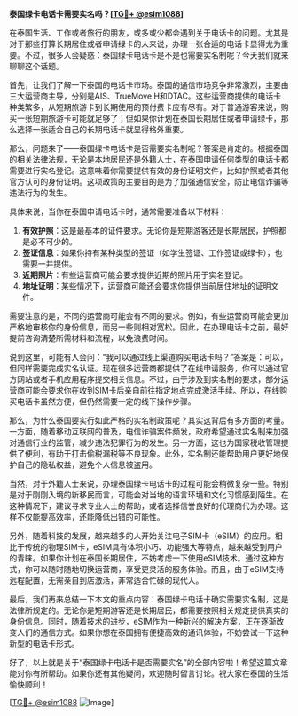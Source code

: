 **泰国绿卡电话卡需要实名吗？[[TG💪+ @esim1088](https://t.me/s/esim1088)]**

在泰国生活、工作或者旅行的朋友，或多或少都会遇到关于电话卡的问题。尤其是对于那些打算长期居住或者申请绿卡的人来说，办理一张合适的电话卡显得尤为重要。不过，很多人会疑惑：泰国绿卡电话卡是不是也需要实名制呢？今天我们就来聊聊这个话题。

首先，让我们了解一下泰国的电话卡市场。泰国的通信市场竞争非常激烈，主要由三大运营商主导，分别是AIS、TrueMove H和DTAC。这些运营商提供的电话卡种类繁多，从短期旅游卡到长期使用的预付费卡应有尽有。对于普通游客来说，购买一张短期旅游卡可能就足够了；但如果你计划在泰国长期居住或者申请绿卡，那么选择一张适合自己的长期电话卡就显得格外重要。

那么，问题来了——泰国绿卡电话卡是否需要实名制呢？答案是肯定的。根据泰国的相关法律法规，无论是本地居民还是外籍人士，在泰国申请任何类型的电话卡都需要进行实名登记。这意味着你需要提供有效的身份证明文件，比如护照或者其他官方认可的身份证明。这项政策的主要目的是为了加强通信安全，防止电信诈骗等违法行为的发生。

具体来说，当你在泰国申请电话卡时，通常需要准备以下材料：

1. **有效护照**：这是最基本的证件要求。无论你是短期游客还是长期居民，护照都是必不可少的。
2. **签证信息**：如果你持有某种类型的签证（如学生签证、工作签证或绿卡），也需要一并提供。
3. **近期照片**：有些运营商可能会要求提供近期的照片用于实名登记。
4. **地址证明**：某些情况下，运营商可能还会要求你提供当前居住地址的证明文件。

需要注意的是，不同的运营商可能会有不同的要求。例如，有些运营商可能会更加严格地审核你的身份信息，而另一些则相对宽松。因此，在办理电话卡之前，最好提前咨询清楚所需材料和流程，以免浪费时间。

说到这里，可能有人会问：“我可以通过线上渠道购买电话卡吗？”答案是：可以，但同样需要完成实名认证。现在很多运营商都提供了在线申请服务，你可以通过官方网站或者手机应用程序提交相关信息。不过，由于涉及到实名制的要求，部分运营商可能会要求你在收到SIM卡后亲自前往指定地点完成激活手续。所以，在线购买电话卡虽然方便，但仍然需要一定的线下操作步骤。

那么，为什么泰国要实行如此严格的实名制政策呢？其实这背后有多方面的考量。一方面，随着移动互联网的普及，电信诈骗案件频发，政府希望通过实名制来加强对通信行业的监管，减少违法犯罪行为的发生。另一方面，这也为国家税收管理提供了便利，有助于打击偷税漏税等不良现象。此外，实名制还能帮助用户更好地保护自己的隐私权益，避免个人信息被盗用。

当然，对于外籍人士来说，办理泰国绿卡电话卡的过程可能会稍微复杂一些。特别是对于刚刚入境的新移民而言，可能会对当地的语言环境和文化习惯感到陌生。在这种情况下，建议寻求专业人士的帮助，或者选择信誉良好的代理商代为办理。这样不仅能提高效率，还能降低出错的可能性。

另外，随着科技的发展，越来越多的人开始关注电子SIM卡（eSIM）的应用。相比于传统的物理SIM卡，eSIM具有体积小巧、功能强大等特点，越来越受到用户的青睐。如果你计划在泰国长期居住，不妨考虑一下使用eSIM技术。通过这种方式，你可以随时随地切换运营商，享受更灵活的服务体验。而且，由于eSIM支持远程配置，无需亲自到店激活，非常适合忙碌的现代人。

最后，我们再来总结一下本文的重点内容：泰国绿卡电话卡确实需要实名制，这是法律所规定的。无论你是短期游客还是长期居民，都需要按照相关规定提供真实的身份信息。同时，随着技术的进步，eSIM作为一种新兴的解决方案，正在逐渐改变人们的通信方式。如果你想在泰国拥有便捷高效的通讯体验，不妨尝试一下这种新型的电话卡形式。

好了，以上就是关于“泰国绿卡电话卡是否需要实名”的全部内容啦！希望这篇文章能对你有所帮助。如果你还有其他疑问，欢迎随时留言讨论。祝大家在泰国的生活愉快顺利！

[[TG💪+ @esim1088](https://t.me/s/esim1088) ![Image](https://i.postimg.cc/4NQfJmqS/Snipaste-2025-05-13-00-14-12.png)]